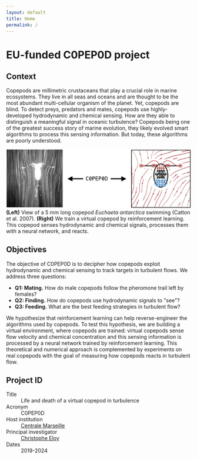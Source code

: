 ```yaml
---
layout: default
title: Home
permalink: /
---
```


# EU-funded C0PEP0D project

## Context

Copepods are millimetric crustaceans that play a crucial role in marine ecosystems. They
live in all seas and oceans and are thought to be the most abundant multi-cellular organism of the planet. Yet, copepods are blind. To detect preys, predators and mates, copepods use highly-developed hydrodynamic and chemical sensing. How are they able to distinguish a meaningful signal in oceanic turbulence? Copepods being one of the greatest success story of marine evolution, they likely evolved smart algorithms to process this sensing information. But today, these algorithms are poorly understood.

![Graphical abstract](/assets/img/graphical_abstract.jpg)
**(Left)** View of a 5 mm long copepod _Euchaeta antarctica_ swimming (Catton et al. 2007). **(Right)** We train a virtual copepod by reinforcement learning. This copepod senses hydrodynamic and chemical signals, processes them with a neural network, and reacts.

## Objectives

The objective of C0PEP0D is to decipher how copepods exploit hydrodynamic and chemical sensing to track targets in turbulent flows. We address three questions:

* **Q1: Mating.** How do male copepods follow the pheromone trail left by females?
* **Q2: Finding.** How do copepods use hydrodynamic signals to "see"?
* **Q3: Feeding.** What are the best feeding strategies in turbulent flow?

We hypothesize that reinforcement learning can help reverse-engineer the algorithms used by copepods. To test this hypothesis, we are building a virtual environment, where copepods are trained: virtual copepods sense flow velocity and chemical concentration and this sensing information is processed by a neural network trained by reinforcement learning. This theoretical and numerical approach is complemented by experiments on real copepods with the goal of measuring how copepods reacts in turbulent flow.

## Project ID

<dl>
<dt>Title</dt><dd>Life and death of a virtual copepod in turbulence</dd>
<dt>Acronym</dt><dd>C0PEP0D</dd>
<dt>Host institution</dt><dd> <a href="https://www.centrale-marseille.fr">Centrale Marseille</a></dd>
<dt>Principal investigator</dt><dd> <a href="https://www.irphe.fr/~eloy">Christophe Eloy</a></dd>
<dt>Dates</dt><dd>2019-2024</dd>
</dl>



<!-- ----

Text can be **bold**, _italic_, or ~~strikethrough~~.

[Link to another page](./another-page.html).

There should be whitespace between paragraphs.

There should be whitespace between paragraphs. We recommend including a README, or a file with information about your project.
# Header 1

This is a normal paragraph following a header. GitHub is a code hosting platform for version control and collaboration. It lets you and others work together on projects from anywhere.

## Header 2

> This is a blockquote following a header.
>
> When something is important enough, you do it even if the odds are not in your favor.

### Header 3

```js
// Javascript code with syntax highlighting.
var fun = function lang(l) {
  dateformat.i18n = require('./lang/' + l)
  return true;
}
```

```ruby
# Ruby code with syntax highlighting
GitHubPages::Dependencies.gems.each do |gem, version|
  s.add_dependency(gem, "= #{version}")
end
```

#### Header 4

*   This is an unordered list following a header.
*   This is an unordered list following a header.
*   This is an unordered list following a header.

##### Header 5

1.  This is an ordered list following a header.
2.  This is an ordered list following a header.
3.  This is an ordered list following a header.

###### Header 6

| head1        | head two          | three |
|:-------------|:------------------|:------|
| ok           | good swedish fish | nice  |
| out of stock | good and plenty   | nice  |
| ok           | good `oreos`      | hmm   |
| ok           | good `zoute` drop | yumm  |

### There's a horizontal rule below this.

* * *

### Here is an unordered list:

*   Item foo
*   Item bar
*   Item baz
*   Item zip

### And an ordered list:

1.  Item one
1.  Item two
1.  Item three
1.  Item four

### And a nested list:

- level 1 item
  - level 2 item
  - level 2 item
    - level 3 item
    - level 3 item
- level 1 item
  - level 2 item
  - level 2 item
  - level 2 item
- level 1 item
  - level 2 item
  - level 2 item
- level 1 item

### Small image

![Octocat](https://github.githubassets.com/images/icons/emoji/octocat.png)

### Large image

![Branching](https://guides.github.com/activities/hello-world/branching.png)


### Definition lists can be used with HTML syntax.

<dl>
<dt>Name</dt>
<dd>Godzilla</dd>
<dt>Born</dt>
<dd>1952</dd>
<dt>Birthplace</dt>
<dd>Japan</dd>
<dt>Color</dt>
<dd>Green</dd>
</dl>

```
Long, single-line code blocks should not wrap. They should horizontally scroll if they are too long. This line should be long enough to demonstrate this.
```

```
The final element.
``` -->
